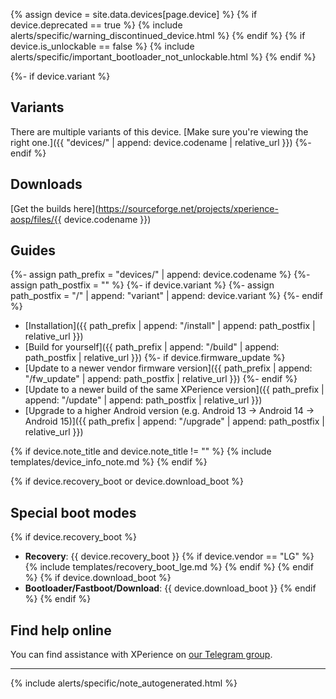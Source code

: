 {% assign device = site.data.devices[page.device] %}
{% if device.deprecated == true %}
{% include alerts/specific/warning_discontinued_device.html %}
{% endif %}
{% if device.is_unlockable == false %}
{% include alerts/specific/important_bootloader_not_unlockable.html %}
{% endif %}

{%- if device.variant %}
## Variants

There are multiple variants of this device. [Make sure you're viewing the right one.]({{ "devices/" | append: device.codename | relative_url }})
{%- endif %}

## Downloads
[Get the builds here](https://sourceforge.net/projects/xperience-aosp/files/{{ device.codename }})

## Guides

{%- assign path_prefix = "devices/" | append: device.codename %}
{%- assign path_postfix = "" %}
{%- if device.variant %}
{%- assign path_postfix = "/" | append: "variant" | append: device.variant %}
{%- endif %}

- [Installation]({{ path_prefix | append: "/install" | append: path_postfix | relative_url }})
- [Build for yourself]({{ path_prefix | append: "/build" | append: path_postfix | relative_url }})
{%- if device.firmware_update %}
- [Update to a newer vendor firmware version]({{ path_prefix | append: "/fw_update" | append: path_postfix | relative_url }})
{%- endif %}
- [Update to a newer build of the same XPerience version]({{ path_prefix | append: "/update" | append: path_postfix | relative_url }})
- [Upgrade to a higher Android version (e.g. Android 13 -> Android 14 -> Android 15)]({{ path_prefix | append: "/upgrade" | append: path_postfix | relative_url }})

{% if device.note_title and device.note_title != "" %}
{% include templates/device_info_note.md %}
{% endif %}

{% if device.recovery_boot or device.download_boot %}
## Special boot modes

{% if device.recovery_boot %}
* **Recovery**: {{ device.recovery_boot }}
{% if device.vendor == "LG" %}
    {% include templates/recovery_boot_lge.md %}
{% endif %}
{% endif %}
{% if device.download_boot %}
* **Bootloader/Fastboot/Download**: {{ device.download_boot }}
{% endif %}
{% endif %}

## Find help online

You can find assistance with XPerience on [our Telegram group](https://t.me/XPeriencechat).

<hr>
{% include alerts/specific/note_autogenerated.html %}
